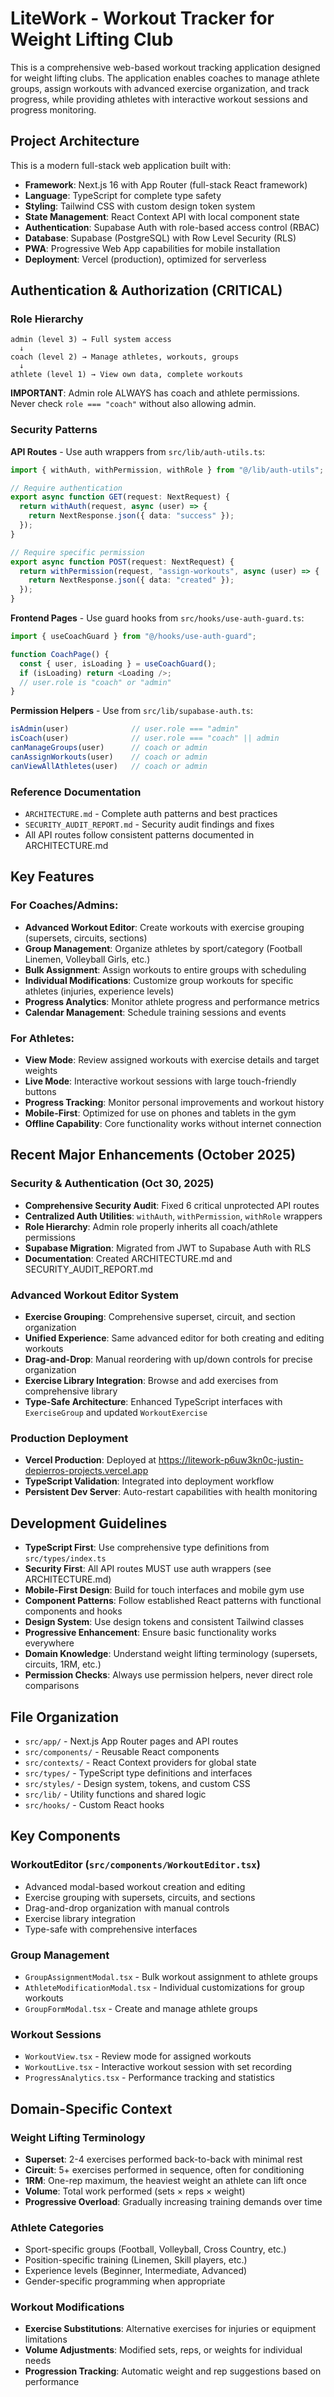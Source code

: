 # LiteWork - Workout Tracker for Weight Lifting Club

This is a comprehensive web-based workout tracking application designed for weight lifting clubs. The application enables coaches to manage athlete groups, assign workouts with advanced exercise organization, and track progress, while providing athletes with interactive workout sessions and progress monitoring.

## Project Architecture

This is a modern full-stack web application built with:

- **Framework**: Next.js 16 with App Router (full-stack React framework)
- **Language**: TypeScript for complete type safety
- **Styling**: Tailwind CSS with custom design token system
- **State Management**: React Context API with local component state
- **Authentication**: Supabase Auth with role-based access control (RBAC)
- **Database**: Supabase (PostgreSQL) with Row Level Security (RLS)
- **PWA**: Progressive Web App capabilities for mobile installation
- **Deployment**: Vercel (production), optimized for serverless

## Authentication & Authorization (CRITICAL)

### Role Hierarchy
```
admin (level 3) → Full system access
  ↓
coach (level 2) → Manage athletes, workouts, groups
  ↓
athlete (level 1) → View own data, complete workouts
```

**IMPORTANT**: Admin role ALWAYS has coach and athlete permissions. Never check `role === "coach"` without also allowing admin.

### Security Patterns

**API Routes** - Use auth wrappers from `src/lib/auth-utils.ts`:
```typescript
import { withAuth, withPermission, withRole } from "@/lib/auth-utils";

// Require authentication
export async function GET(request: NextRequest) {
  return withAuth(request, async (user) => {
    return NextResponse.json({ data: "success" });
  });
}

// Require specific permission
export async function POST(request: NextRequest) {
  return withPermission(request, "assign-workouts", async (user) => {
    return NextResponse.json({ data: "created" });
  });
}
```

**Frontend Pages** - Use guard hooks from `src/hooks/use-auth-guard.ts`:
```typescript
import { useCoachGuard } from "@/hooks/use-auth-guard";

function CoachPage() {
  const { user, isLoading } = useCoachGuard();
  if (isLoading) return <Loading />;
  // user.role is "coach" or "admin"
}
```

**Permission Helpers** - Use from `src/lib/supabase-auth.ts`:
```typescript
isAdmin(user)              // user.role === "admin"
isCoach(user)              // user.role === "coach" || admin
canManageGroups(user)      // coach or admin
canAssignWorkouts(user)    // coach or admin
canViewAllAthletes(user)   // coach or admin
```

### Reference Documentation
- `ARCHITECTURE.md` - Complete auth patterns and best practices
- `SECURITY_AUDIT_REPORT.md` - Security audit findings and fixes
- All API routes follow consistent patterns documented in ARCHITECTURE.md

## Key Features

### For Coaches/Admins:

- **Advanced Workout Editor**: Create workouts with exercise grouping (supersets, circuits, sections)
- **Group Management**: Organize athletes by sport/category (Football Linemen, Volleyball Girls, etc.)
- **Bulk Assignment**: Assign workouts to entire groups with scheduling
- **Individual Modifications**: Customize group workouts for specific athletes (injuries, experience levels)
- **Progress Analytics**: Monitor athlete progress and performance metrics
- **Calendar Management**: Schedule training sessions and events

### For Athletes:

- **View Mode**: Review assigned workouts with exercise details and target weights
- **Live Mode**: Interactive workout sessions with large touch-friendly buttons
- **Progress Tracking**: Monitor personal improvements and workout history
- **Mobile-First**: Optimized for use on phones and tablets in the gym
- **Offline Capability**: Core functionality works without internet connection

## Recent Major Enhancements (October 2025)

### Security & Authentication (Oct 30, 2025)
- **Comprehensive Security Audit**: Fixed 6 critical unprotected API routes
- **Centralized Auth Utilities**: `withAuth`, `withPermission`, `withRole` wrappers
- **Role Hierarchy**: Admin role properly inherits all coach/athlete permissions
- **Supabase Migration**: Migrated from JWT to Supabase Auth with RLS
- **Documentation**: Created ARCHITECTURE.md and SECURITY_AUDIT_REPORT.md

### Advanced Workout Editor System
- **Exercise Grouping**: Comprehensive superset, circuit, and section organization
- **Unified Experience**: Same advanced editor for both creating and editing workouts
- **Drag-and-Drop**: Manual reordering with up/down controls for precise organization
- **Exercise Library Integration**: Browse and add exercises from comprehensive library
- **Type-Safe Architecture**: Enhanced TypeScript interfaces with `ExerciseGroup` and updated `WorkoutExercise`

### Production Deployment
- **Vercel Production**: Deployed at https://litework-p6uw3kn0c-justin-depierros-projects.vercel.app
- **TypeScript Validation**: Integrated into deployment workflow
- **Persistent Dev Server**: Auto-restart capabilities with health monitoring

## Development Guidelines

- **TypeScript First**: Use comprehensive type definitions from `src/types/index.ts`
- **Security First**: All API routes MUST use auth wrappers (see ARCHITECTURE.md)
- **Mobile-First Design**: Build for touch interfaces and mobile gym use
- **Component Patterns**: Follow established React patterns with functional components and hooks
- **Design System**: Use design tokens and consistent Tailwind classes
- **Progressive Enhancement**: Ensure basic functionality works everywhere
- **Domain Knowledge**: Understand weight lifting terminology (supersets, circuits, 1RM, etc.)
- **Permission Checks**: Always use permission helpers, never direct role comparisons

## File Organization

- `src/app/` - Next.js App Router pages and API routes
- `src/components/` - Reusable React components
- `src/contexts/` - React Context providers for global state
- `src/types/` - TypeScript type definitions and interfaces
- `src/styles/` - Design system, tokens, and custom CSS
- `src/lib/` - Utility functions and shared logic
- `src/hooks/` - Custom React hooks

## Key Components

### WorkoutEditor (`src/components/WorkoutEditor.tsx`)

- Advanced modal-based workout creation and editing
- Exercise grouping with supersets, circuits, and sections
- Drag-and-drop organization with manual controls
- Exercise library integration
- Type-safe with comprehensive interfaces

### Group Management

- `GroupAssignmentModal.tsx` - Bulk workout assignment to athlete groups
- `AthleteModificationModal.tsx` - Individual customizations for group workouts
- `GroupFormModal.tsx` - Create and manage athlete groups

### Workout Sessions

- `WorkoutView.tsx` - Review mode for assigned workouts
- `WorkoutLive.tsx` - Interactive workout session with set recording
- `ProgressAnalytics.tsx` - Performance tracking and statistics

## Domain-Specific Context

### Weight Lifting Terminology

- **Superset**: 2-4 exercises performed back-to-back with minimal rest
- **Circuit**: 5+ exercises performed in sequence, often for conditioning
- **1RM**: One-rep maximum, the heaviest weight an athlete can lift once
- **Volume**: Total work performed (sets × reps × weight)
- **Progressive Overload**: Gradually increasing training demands over time

### Athlete Categories

- Sport-specific groups (Football, Volleyball, Cross Country, etc.)
- Position-specific training (Linemen, Skill players, etc.)
- Experience levels (Beginner, Intermediate, Advanced)
- Gender-specific programming when appropriate

### Workout Modifications

- **Exercise Substitutions**: Alternative exercises for injuries or equipment limitations
- **Volume Adjustments**: Modified sets, reps, or weights for individual needs
- **Progression Tracking**: Automatic weight and rep suggestions based on performance
